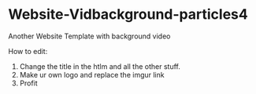 # Website-Vidbackground-particles4
Another Website Template with background video

How to edit:

1) Change the title in the htlm and all the other stuff.
2) Make ur own logo and replace the imgur link
3) Profit
